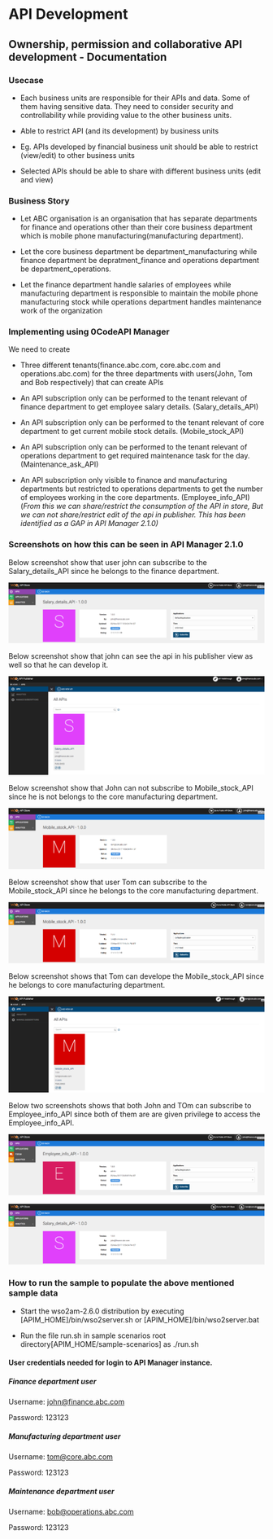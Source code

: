 # API Development

## Ownership, permission and collaborative API development - Documentation

### Usecase

* Each business units are responsible for their APIs and data. Some of them having sensitive data. They need to consider security and controllability while providing value to the other business units.

* Able to restrict API (and its development) by business units

* Eg. APIs developed by financial business unit should be able to restrict (view/edit) to other business units

* Selected APIs should be able to share with different business units (edit and view)

### Business Story

* Let ABC organisation is an organisation that has separate departments for finance and operations other than their core business department which is mobile phone manufacturing(manufacturing department).

* Let the core business department be department_manufacturing while finance department be depratment_finance and operations department be department_operations.

* Let the finance department handle salaries of employees while manufacturing department is responsible to maintain the mobile phone manufacturing stock while operations department handles maintenance work of the organization

### Implementing using 0CodeAPI Manager

We need to create

* Three different tenants(finance.abc.com, core.abc.com and operations.abc.com) for the three departments with users(John, Tom and Bob respectively) that can create APIs

* An API subscription only can be performed to the tenant relevant of finance department to get employee salary details. (Salary_details_API)

* An API subscription only can be performed to the tenant relevant of core department to get current mobile stock details. (Mobile_stock_API)

* An API subscription only can be performed to the tenant relevant of operations department to get required maintenance task for the day. (Maintenance_ask_API)

* An API subscription only visible to finance and manufacturing departments but restricted to operations departments to get the number of employees working in the core departments. (Employee_info_API)(*From this we can share/restrict the consumption of the API in store, But we can not share/restrict edit of the api in publisher. This has been identified as a GAP in API Manager 2.1.0)*

### Screenshots on how this can be seen in API Manager 2.1.0

Below screenshot show that user john can subscribe to the Salary_details_API since he belongs to the finance department.

![](images/image_0.png)

Below screenshot show that john can see the api in his publisher view as well so that he can develop it.

![](images/image_1.png)

Below screenshot show that John can not subscribe to Mobile_stock_API since he is not belongs to the core manufacturing department.

![](images/image_2.png)

Below screenshot show that user Tom can subscribe to the Mobile_stock_API since he belongs to the core manufacturing department.

![](images/image_3.png)

Below screenshot shows that Tom can develope the  Mobile_stock_API since he belongs to core manufacturing department.

![](images/image_4.png)

Below two screenshots shows that both John and TOm can subscribe to Employee_info_API since both of them are are given privilege to access the Employee_info_API.

![](images/image_5.png)

![](images/image_6.png)

### How to run the sample to populate the above mentioned sample data

* Start the wso2am-2.6.0 distribution by executing [APIM_HOME]/bin/wso2server.sh or [APIM_HOME]/bin/wso2server.bat

* Run the file run.sh in sample scenarios root directory[APIM_HOME/sample-scenarios] as ./run.sh

#### User credentials needed for login to API Manager instance.

##### Finance department user

Username: [john@finance.abc.com](mailto:john@finance.abc.com)

Password: 123123

##### Manufacturing department user

Username: [tom@core.abc.com](mailto:tom@core.abc.com)

Password: 123123

##### Maintenance department user

Username: [bob@operations.abc.com](mailto:bob@operations.abc.com)

Password: 123123


